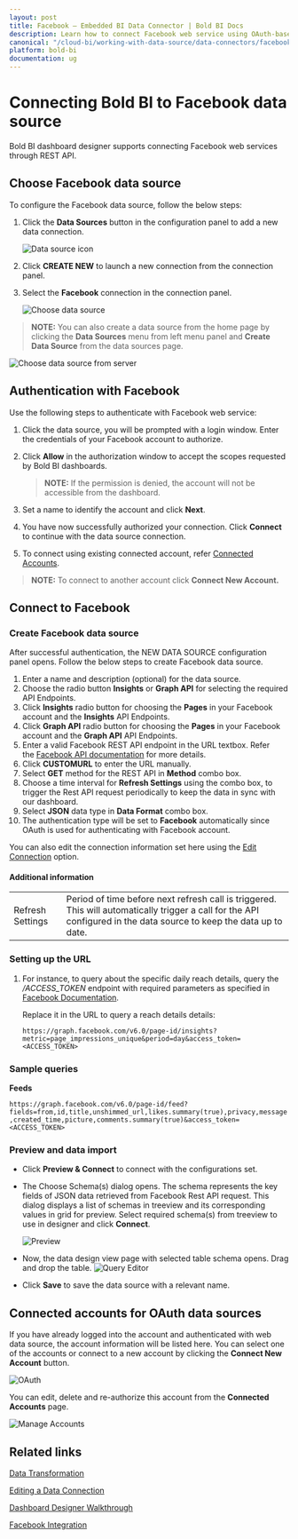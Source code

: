 ```yaml
---
layout: post
title: Facebook – Embedded BI Data Connector | Bold BI Docs
description: Learn how to connect Facebook web service using OAuth-based authentication through REST API endpoint with Bold BI Embedded.
canonical: "/cloud-bi/working-with-data-source/data-connectors/facebook/"
platform: bold-bi
documentation: ug
---
```


# Connecting Bold BI to Facebook data source
Bold BI dashboard designer supports connecting Facebook web services through REST API. 

## Choose Facebook data source
To configure the Facebook data source, follow the below steps:
1. Click the **Data Sources** button in the configuration panel to add a new data connection.

   ![Data source icon](/static/assets/embedded/working-with-datasource/data-connectors/images/common/DataSourcesIcon.png)

2. Click **CREATE NEW** to launch a new connection from the connection panel.
3. Select the **Facebook** connection in the connection panel.

   ![Choose data source](/static/assets/embedded/working-with-datasource/data-connectors/images/facebook/ChooseDS.png)

> **NOTE:** You can also create a data source from the home page by clicking the **Data Sources** menu from left menu panel and **Create Data Source** from the data sources page.

   ![Choose data source from server](/static/assets/embedded/working-with-datasource/data-connectors/images/facebook/ChooseDS_Server.png)

## Authentication with Facebook
Use the following steps to authenticate with Facebook web service:

1. Click the data source, you will be prompted with a login window. Enter the credentials of your Facebook account to authorize.
2. Click **Allow** in the authorization window to accept the scopes requested by Bold BI dashboards.

   > **NOTE:** If the permission is denied, the account will not be accessible from the dashboard.

3. Set a name to identify the account and click **Next**. 
4. You have now successfully authorized your connection. Click **Connect** to continue with the data source connection.
5. To connect using existing connected account, refer [Connected Accounts](/embedded-bi/working-with-data-source/data-connectors/facebook/#connected-accounts-for-oauth-data-sources).

> **NOTE:** To connect to another account click **Connect New Account.**


## Connect to Facebook
### Create Facebook data source
After successful authentication, the NEW DATA SOURCE configuration panel opens. Follow the below steps to create Facebook data source.
1. Enter a name and description (optional) for the data source.
2. Choose the radio button **Insights** or **Graph API** for selecting the required API Endpoints.
3. Click **Insights** radio button for choosing the **Pages** in your Facebook account and the **Insights** API Endpoints.
4. Click **Graph API** radio button for choosing the **Pages** in your Facebook account and the **Graph API** API Endpoints.
5. Enter a valid Facebook REST API endpoint in the URL textbox. Refer the [Facebook API documentation](https://developers.facebook.com/docs/graph-api/reference/) for more details.
6. Click **CUSTOMURL** to enter the URL manually.   
7. Select **GET** method for the REST API in **Method** combo box.
8. Choose a time interval for **Refresh Settings** using the combo box, to trigger the Rest API request periodically to keep the data in sync with our dashboard.  
9. Select **JSON** data type in **Data Format** combo box.
10. The authentication type will be set to **Facebook** automatically since OAuth is used for authenticating with Facebook account.

You can also edit the connection information set here using the [Edit Connection](/embedded-bi/working-with-data-source/editing-a-data-connection/) option.

#### Additional information
<table width="600">
<tr>
<td>
Refresh Settings
</td>
<td>
Period of time before next refresh call is triggered. This will automatically trigger a call for the API configured in the data source to keep the data up to date.
</td>
</tr>
</table>

### Setting up the URL
1. For instance, to query about the specific daily reach details, query the <i>/ACCESS_TOKEN</i> endpoint with required parameters as specified in [Facebook Documentation](https://developers.facebook.com/docs/graph-api/reference/).

   Replace it in the URL to query a reach details details:

   `https://graph.facebook.com/v6.0/page-id/insights?metric=page_impressions_unique&period=day&access_token=<ACCESS_TOKEN>`

### Sample queries
**Feeds**

`https://graph.facebook.com/v6.0/page-id/feed?fields=from,id,title,unshimmed_url,likes.summary(true),privacy,message,created_time,picture,comments.summary(true)&access_token=<ACCESS_TOKEN>`

### Preview and data import
* Click **Preview & Connect** to connect with the configurations set.
* The Choose Schema(s) dialog opens. The schema represents the key fields of JSON data retrieved from Facebook Rest API request. This dialog displays a list of schemas in treeview and its corresponding values in grid for preview. Select required schema(s) from treeview to use in designer and click **Connect**.

   ![Preview](/static/assets/embedded/working-with-datasource/data-connectors/images/common/Preview.png)

* Now, the data design view page with selected table schema opens. Drag and drop the table.
   ![Query Editor](/static/assets/embedded/working-with-datasource/data-connectors/images/common/QueryEditor.png)

* Click **Save** to save the data source with a relevant name.

## Connected accounts for OAuth data sources
If you have already logged into the account and authenticated with web data source, the account information will be listed here. You can select one of the accounts or connect to a new account by clicking the **Connect New Account** button.

   ![OAuth](/static/assets/embedded/working-with-datasource/data-connectors/images/facebook/OAuthDS.png)

You can edit, delete and re-authorize this account from the **Connected Accounts** page.

   ![Manage Accounts](/static/assets/embedded/working-with-datasource/data-connectors/images/facebook/ManageDS.png)

## Related links

[Data Transformation](/embedded-bi/working-with-data-source/transforming-data/joining-table/)

[Editing a Data Connection](/embedded-bi/working-with-data-source/editing-a-data-connection/)   

[Dashboard Designer Walkthrough](/embedded-bi/getting-started/bold-bi-walk-through/)

[Facebook Integration](https://www.boldbi.com/integrations/Facebook?utm_source=syncfusion&utm_medium=documentation&utm_campaign=boldbifacebookntegration)